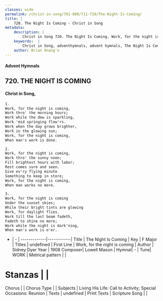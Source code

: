 ```yaml
---
classes: wide
permalink: /christ-in-song/701-800/711-720/The-Night-Is-Coming/
title: |
    720. The Night Is Coming - Christ in Song
metadata:
    description: |
        Christ in Song 720. The Night Is Coming. Work, for the night is coming, Work thro' the morning hours; Work while the dew is sparkling, Work 'mid springing flow'rs. Work when the day grows brighter, Work in the glowing sun; Work, for the night is coming, When man's work is done.
    keywords:  |
        Christ in Song, adventhymnals, advent hymnals, The Night Is Coming, Work, for the night is coming. 
    author: Brian Onang'o
---
```


#### Advent Hymnals
## 720. THE NIGHT IS COMING
####  Christ in Song,

```txt
1.
Work, for the night is coming,
Work thro' the morning hours;
Work while the dew is sparkling,
Work 'mid springing flow'rs.
Work when the day grows brighter,
Work in the glowing sun;
Work, for the night is coming,
When man's work is done.

2.
Work, for the night is coming,
Work thro' the sunny noon;
Fill brightest hours with labor;
Rest comes sure and seen.
Give ev'ry flying minute
Something to keep in store;
Work, for the night is coming,
When man works no more.

3.
Work, for the night is coming
Under the sunset skies;
While their bright tints are glowing
Work, for daylight flies.
Work till the last beam fadeth,
Fadeth to shine no more;
Work while the night is dark'ning,
When man's work is o'er.

```

- |   -  |
-------------|------------|
Title | The Night Is Coming |
Key | F Major |
Titles | undefined |
First Line | Work, for the night is coming |
Author | Sidney Dyer
Year | 1908
Composer| Lowell Mason |
Hymnal|  - |
Tune| WORK |
Metrical pattern | |
# Stanzas |  |
Chorus |  |
Chorus Type |  |
Subjects | Living His Life: Call to Activity; Special Occasions: Reunion |
Texts | undefined |
Print Texts | 
Scripture Song |  |
    
